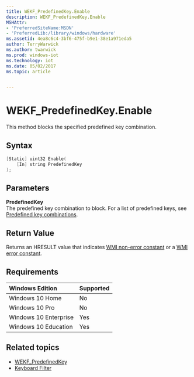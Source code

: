 ```yaml
---
title: WEKF_PredefinedKey.Enable
description: WEKF_PredefinedKey.Enable
MSHAttr:
- 'PreferredSiteName:MSDN'
- 'PreferredLib:/library/windows/hardware'
ms.assetid: 4ea8c6c4-3bf6-475f-b9e1-38e1a971eda5
author: TerryWarwick
ms.author: twarwick
ms.prod: windows-iot
ms.technology: iot
ms.date: 05/02/2017
ms.topic: article


---
```

# WEKF_PredefinedKey.Enable

This method blocks the specified predefined key combination.

## Syntax

```powershell
[Static] uint32 Enable(
    [In] string PredefinedKey
);
```

## Parameters

**PredefinedKey**</br>The predefined key combination to block. For a list of predefined keys, see [Predefined key combinations](predefined-key-combinations.md).

## Return Value

Returns an HRESULT value that indicates [WMI non-error constant](/windows/win32/wmisdk/wmi-non-error-constants) or a [WMI error constant](/windows/win32/wmisdk/wmi-error-constants).

## Requirements

| Windows Edition       | Supported |
|:----------------------|:----------|
| Windows 10 Home       | No        |
| Windows 10 Pro        | No        |
| Windows 10 Enterprise | Yes       |
| Windows 10 Education  | Yes       |

## Related topics

- [WEKF_PredefinedKey](wekf-predefinedkey.md)
- [Keyboard Filter](keyboardfilter.md)
